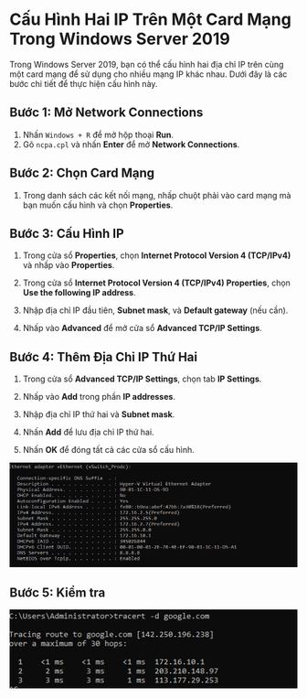 # Cấu Hình Hai IP Trên Một Card Mạng Trong Windows Server 2019

Trong Windows Server 2019, bạn có thể cấu hình hai địa chỉ IP trên cùng một card mạng để sử dụng cho nhiều mạng IP khác nhau. Dưới đây là các bước chi tiết để thực hiện cấu hình này.

## Bước 1: Mở Network Connections

1. Nhấn `Windows + R` để mở hộp thoại **Run**.
2. Gõ `ncpa.cpl` và nhấn **Enter** để mở **Network Connections**.

## Bước 2: Chọn Card Mạng

1. Trong danh sách các kết nối mạng, nhấp chuột phải vào card mạng mà bạn muốn cấu hình và chọn **Properties**.

## Bước 3: Cấu Hình IP

1. Trong cửa sổ **Properties**, chọn **Internet Protocol Version 4 (TCP/IPv4)** và nhấp vào **Properties**.

2. Trong cửa sổ **Internet Protocol Version 4 (TCP/IPv4) Properties**, chọn **Use the following IP address**.

3. Nhập địa chỉ IP đầu tiên, **Subnet mask**, và **Default gateway** (nếu cần).

4. Nhấp vào **Advanced** để mở cửa sổ **Advanced TCP/IP Settings**.

## Bước 4: Thêm Địa Chỉ IP Thứ Hai

1. Trong cửa sổ **Advanced TCP/IP Settings**, chọn tab **IP Settings**.

2. Nhấp vào **Add** trong phần **IP addresses**.

3. Nhập địa chỉ IP thứ hai và **Subnet mask**.

4. Nhấn **Add** để lưu địa chỉ IP thứ hai.

5. Nhấn **OK** để đóng tất cả các cửa sổ cấu hình.

![Command Prompt](https://github.com/cuongnvvietis/NhanHoa/blob/main/Docs/Picture/Hyper-v/Screenshot_26.png)

## Bước 5: Kiểm tra

![Command Prompt](https://github.com/cuongnvvietis/NhanHoa/blob/main/Docs/Picture/Hyper-v/Screenshot_25.png)

